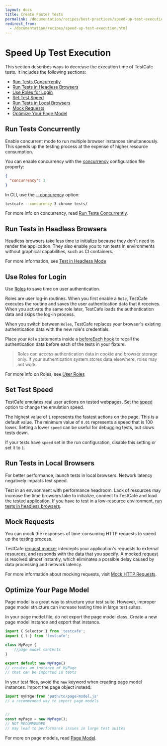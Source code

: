 ```yaml
---
layout: docs
title: Create Faster Tests
permalink: /documentation/recipes/best-practices/speed-up-test-execution.html
redirect_from:
  - /documentation/recipes/speed-up-test-execution.html
---
```


# Speed Up Test Execution

This section describes ways to decrease the execution time of TestCafe tests. It includes the following sections:

* [Run Tests Concurrently](#run-tests-concurrently)
* [Run Tests in Headless Browsers](#run-tests-in-headless-browsers)
* [Use Roles for Login](#use-roles-for-login)
* [Set Test Speed](#set-test-speed)
* [Run Tests in Local Browsers](#run-tests-in-local-browsers)
* [Mock Requests](#mock-requests)
* [Optimize Your Page Model](#optimize-your-page-model)

## Run Tests Concurrently

Enable concurrent mode to run multiple browser instances simultaneously. This speeds up the testing process at the expense of higher resource consumption.

You can enable concurrency with the [concurrency](../../reference/configuration-file.md#concurrency) configuration file property:

```json
{
  "concurrency": 3
}
```

In CLI, use the [--concurency](../../reference/command-line-interface.md#-c-n---concurrency-n) option:

```sh
testcafe --concurency 3 chrome tests/
```

For more info on concurrency, read [Run Tests Concurrently](../../guides/basic-guides/run-tests.md#run-tests-concurrently).

## Run Tests in Headless Browsers

Headless browsers take less time to initialize because they don't need to render the application. They also enable you to run tests in environments without graphical capabilities, such as CI containers.

For more information, see [Test in Headless Mode](../../guides/concepts/browsers.md#test-in-headless-mode)

## Use Roles for Login

Use [Roles](../../guides/advanced-guides/authentication.md#user-roles) to save time on user authentication.

Roles are user log-in routines. When you first enable a `Role`, TestCafe executes the routine and saves the user authentication data that it receives. When you activate the same role later, TestCafe loads the authentication data and skips the log-in process.

When you switch between `Roles`, TestCafe replaces your browser's existing authentication data with the new role's credentials.

Place your `Role` statements inside a [beforeEach hook](../../reference/test-api/fixture/beforeeach.md) to recall the authentication data before each of the tests in your fixture.

> Roles can access authentication data in cookie and browser storage only. If your authentication system stores data elsewhere, roles may not work.

For more info on Roles, see [User Roles](../../guides/advanced-guides/authentication.md#user-roles)

## Set Test Speed

TestCafe emulates real user actions on tested webpages. Set the [speed](../../reference/command-line-interface.md#--speed-factor) option to change the emulation speed.

The highest value of `1` represents the fastest actions on the page. This is a default value. The minimum value of `0.01` represents a speed that is 100 lower. Setting a lower `speed` can be useful for debugging tests, but slows tests down.

If your tests have `speed` set in the run configuration, disable this setting or set it to `1`.

## Run Tests in Local Browsers

For better performance, launch tests in local browsers. Network latency negatively impacts test speed.

Test in an environment with performance headroom. Lack of resources may increase the time browsers take to initialize, connect to TestCafe and load the tested application. If you have to test in a low-resource environment, [run tests in headless browsers](#run-tests-in-headless-browsers).

## Mock Requests

You can mock the responses of time-consuming HTTP requests to speed up the testing process.

TestCafe [request mocker](../../reference/test-api/requestmock/README.md) intercepts your application's requests to external resources, and responds with the data that you specify. A mocked request is resolved almost instantly, which eliminates a possible delay caused by data processing and network latency.

For more information about mocking requests, visit [Mock HTTP Requests](../../guides/advanced-guides/intercept-http-requests.md#mock-http-requests).

## Optimize Your Page Model

Page model is a great way to structure your test suite. However, improper page model structure can increase testing time in large test suites.

In your page model file, do not export the page model class. Create a new page model instance and export that instance.

```js
import { Selector } from 'testcafe';
import { t } from 'testcafe';

class MyPage {
    //page model contents
}

export default new MyPage()
// creates an instance of MyPage
// that can be imported in tests
```

In your test files, avoid the `new` keyword when creating page model instances. Import the page object instead:

```js
import myPage from 'path/to/page-model.js'
// a recommended way to import page models


//
const myPage = new MyPage();
// NOT RECOMMENDED
// may lead to performance issues in large test suites
```

For more on page models, read [Page Model](../../guides/concepts/page-model.md).
